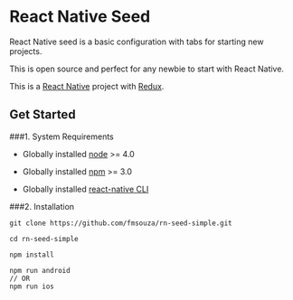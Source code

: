 # React Native Seed

React Native seed is a basic configuration with tabs for starting new projects.

This is open source and perfect for any newbie to start with React Native.

This is a [React Native](https://github.com/facebook/react-native) project with [Redux](http://redux.js.org/).

## Get Started

###1. System Requirements

* Globally installed [node](https://nodejs.org/en/) >= 4.0

* Globally installed [npm](https://www.npmjs.org/) >= 3.0

* Globally installed [react-native CLI](https://facebook.github.io/react-native/docs/getting-started.html)

###2. Installation

```
git clone https://github.com/fmsouza/rn-seed-simple.git

cd rn-seed-simple

npm install

npm run android
// OR
npm run ios
```
